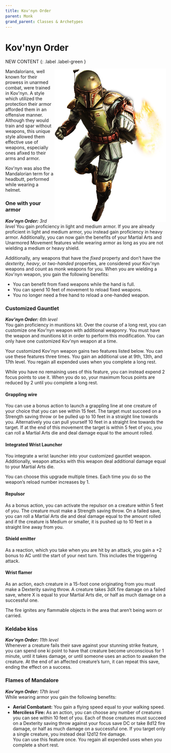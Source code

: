 ```yaml
---
title: Kov'nyn Order
parent: Monk
grand_parent: Classes & Archetypes
---
```


# Kov'nyn Order

NEW CONTENT
{: .label .label-green }

<img src='../../../zzImages/Classes/KovnynOrder.png' style='float:right; width:350px;'>

Mandalorians, well known for their prowess in unarmed combat, were trained in Kov'nyn. A style which utilized the protection their armor afforded them in an offensive manner. Although they would train and spar without weapons, this unique style allowed them effective use of weapons, especially ones afixed to their arms and armor. 

Kov'nyn was also the Mandalorian term for a headbutt, performed while wearing a helmet. 

### One with your armor
***Kov'nyn Order:** 3rd level* 
You gain proficiency in light and medium armor. If you are already proficient in light and medium armor, you instead gain proficiency in heavy armor. Additionally, you can now gain the benefits of your Martial Arts and Unarmored Movement features while wearing armor as long as you are not wielding a medium or heavy shield.

Additionally, any weapons that have the *fixed* property and don’t have the *dexterity*, *heavy*, or *two-handed* properties, are considered your Kov'nyn weapons and count as monk weapons for you. When you are wielding a Kov'nyn weapon, you gain the following benefits:

- You can benefit from fixed weapons while the hand is full.
- You can spend 10 feet of movement to reload fixed weapons.
- You no longer need a free hand to reload a one-handed weapon.

### Customized Gauntlet
***Kov'nyn Order:** 6th level*<br> 
You gain proficiency in munitions kit. Over the course of a long rest, you can customize one Kov'nyn weapon with additional weaponry. You must have the weapon and munitions kit in order to perform this modification. You can only have one customized Kov'nyn weapon at a time.

Your customized Kov'nyn weapon gains two features listed below. You can use these features three times. You gain an additional use at 9th, 13th, and 17th level. You regain all expended uses when you complete a long rest.

While you have no remaining uses of this feature, you can instead expend 2 focus points to use it. When you do so, your maximum focus points are reduced by 2 until you complete a long rest.

#### Grappling wire
You can use a bonus action to launch a grappling line at one creature of your choice that you can see within 15 feet. The target must succeed on a Strength saving throw or be pulled up to 10 feet in a straight line towards you. Alternatively you can pull yourself 10 feet in a straight line towards the target. If at the end of this movement the target is within 5 feet of you, you can roll a Martial Arts die and deal damage equal to the amount rolled.

#### Integrated Wrist Launcher
You integrate a wrist launcher into your customized gauntlet weapon. Additionally, weapon attacks with this weapon deal additional damage equal to your Martial Arts die. 

You can choose this upgrade multiple times. Each time you do so the weapon’s reload number increases by 1.

#### Repulsor
As a bonus action, you can activate the repulsor on a creature within 5 feet of you. The creature must make a Strength saving throw. On a failed save, you can roll a Martial Arts die and deal damage equal to the amount rolled and if the creature is Medium or smaller, it is pushed up to 10 feet in a straight line away from you.

#### Shield emitter
As a reaction, which you take when you are hit by an attack, you gain a +2 bonus to AC until the start of your next turn. This includes the triggering attack.

#### Wrist flamer
As an action, each creature in a 15-foot cone originating from you must make a Dexterity saving throw. A creature takes 3dX fire damage on a failed save, where X is equal to your Martial Arts die, or half as much damage on a successful one.

The fire ignites any flammable objects in the area that aren’t being worn or carried.

### Keldabe kiss
***Kov'nyn Order:** 11th level* <br>
Whenever a creature fails their save against your stunning strike feature, you can spend one ki point to have that creature become unconscious for 1 minute, until it takes damage, or until someone uses an action to awaken the creature. At the end of an affected creature’s turn, it can repeat this save, ending the effect on a success.

### Flames of Mandalore
***Kov'nyn Order:** 17th level* <br>
While wearing armor you gain the following benefits:
- **Aerial Combatant:** You gain a flying speed equal to your walking speed.
- **Merciless Fire:** As an action, you can choose any number of creatures you can see within 10 feet of you. Each of those creatures must succeed on a Dexterity saving throw against your focus save DC or take 8d12 fire damage, or half as much damage on a successful one. If you target only a single creature, you instead deal 12d12 fire damage. <br> You can use this feature once. You regain all expended uses when you complete a short rest.

